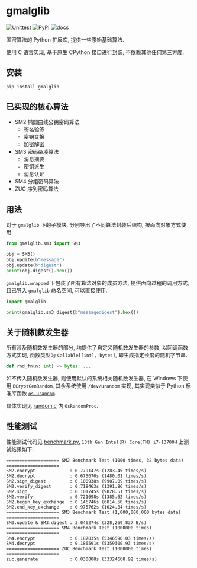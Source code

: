 # gmalglib

[![Unittest](https://github.com/ww-rm/gmalglib/actions/workflows/python-test.yml/badge.svg)](https://github.com/ww-rm/gmalglib/actions/workflows/python-test.yml)
[![PyPI](https://github.com/ww-rm/gmalglib/actions/workflows/python-publish.yml/badge.svg)](https://github.com/ww-rm/gmalglib/actions/workflows/python-publish.yml)
[![docs](https://readthedocs.org/projects/gmalglib/badge/?version=latest)](https://gmalglib.readthedocs.io/zh-cn/latest/?badge=latest)

国密算法的 Python 扩展库, 提供一些原始基础算法.

使用 C 语言实现, 基于原生 CPython 接口进行封装, 不依赖其他任何第三方库.

## 安装

```bash
pip install gmalglib
```

## 已实现的核心算法

- SM2 椭圆曲线公钥密码算法
    - 签名验签
    - 密钥交换
    - 加密解密
- SM3 密码杂凑算法
    - 消息摘要
    - 密钥派生
    - 消息认证
- SM4 分组密码算法
- ZUC 序列密码算法

## 用法

对于 `gmalglib` 下的子模块, 分别导出了不同算法封装后结构, 按面向对象方式使用.

```python
from gmalglib.sm3 import SM3

obj = SM3()
obj.update(b"message")
obj.update(b"digest")
print(obj.digest().hex())
```

`gmalglib.wrapped` 下包装了所有算法对象的成员方法, 提供面向过程的调用方式, 且已导入 `gmalglib` 命名空间, 可以直接使用.

```python
import gmalglib

print(gmalglib.sm3_digest(b"messagedigest").hex())
```

## 关于随机数发生器

所有涉及随机数发生器的部分, 均提供了自定义随机数发生器的参数, 以回调函数方式实现, 函数类型为 `Callable[[int], bytes]`, 即生成指定长度的随机字节串.

```python
def rnd_fn(n: int) -> bytes: ...
```

如不传入随机数发生器, 则使用默认的系统相关随机数发生器, 在 Windows 下使用 `BCryptGenRandom`, 其余系统使用 `/dev/urandom` 实现, 其实现类似于 Python 标准库函数 [`os.urandom`](https://docs.python.org/3/library/os.html#os.urandom).

具体实现见 [random.c](https://github.com/ww-rm/gmalglib/blob/main/src/gmalglib/core/random.c) 内 `OsRandomProc`.

## 性能测试

性能测试代码见 [benchmark.py](https://github.com/ww-rm/gmalglib/blob/main/benchmark.py), `13th Gen Intel(R) Core(TM) i7-13700H` 上测试结果如下:

```plain
==================== SM2 Benchmark Test (1000 times, 32 bytes data) ====================
SM2.encrypt             : 0.779147s (1283.45 times/s)
SM2.decrypt             : 0.675670s (1480.01 times/s)
SM2.sign_digest         : 0.100938s (9907.09 times/s)
SM2.verify_digest       : 0.718463s (1391.86 times/s)
SM2.sign                : 0.101745s (9828.51 times/s)
SM2.verify              : 0.721698s (1385.62 times/s)
SM2.begin_key_exchange  : 0.146746s (6814.50 times/s)
SM2.end_key_exchange    : 0.975762s (1024.84 times/s)
==================== SM3 Benchmark Test (1,000,000,000 bytes data) ====================
SM3.update & SM3.digest : 3.046274s (328,269,837 B/s)
==================== SM4 Benchmark Test (1000000 times) ====================
SM4.encrypt             : 0.187035s (5346590.03 times/s)
SM4.decrypt             : 0.186591s (5359300.93 times/s)
==================== ZUC Benchmark Test (1000000 times) ====================
zuc.generate            : 0.030008s (33324668.92 times/s)
```
